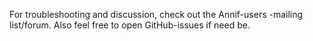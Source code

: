 For troubleshooting and discussion, check out the Annif-users -mailing list/forum. Also feel free to open GitHub-issues if need be.